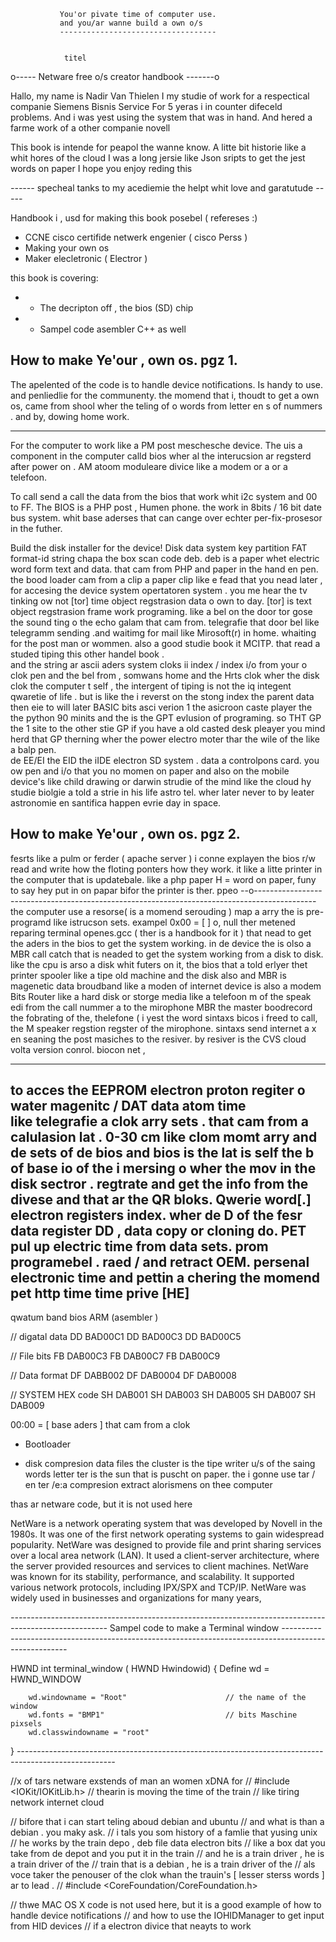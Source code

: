                
               
               You'or pivate time of computer use. 
               and you/ar wanne build a own o/s 
               ----------------------------------- 
               
               
                titel 
o----- Netware free o/s creator handbook -------o

Hallo, my name is Nadir Van Thielen 
I my studie of work for a respectical companie Siemens Bisnis Service
For 5 yeras i in counter difeceld problems.
And i was yest using the system that was in hand.
And hered a farme work of a other companie novell

This book is intende for peapol the wanne know.
A litte bit historie like a whit hores of the cloud 
I was a long jersie like Json sripts to get the jest words on paper 
I hope you enjoy reding this 


*------* specheal tanks to my acediemie the helpt whit love and garatutude  *-----*




Handbook i , usd for making this book posebel ( refereses :)


-  CCNE cisco certifide netwerk engenier ( cisco Perss )
-  Making your own os
-  Maker elecletronic  ( Electror )






this book is covering:
 * - The decripton off , the bios (SD) chip 
 * - Sampel code asembler C++ as well






How to make Ye'our , own os.                                                            pgz 1. 
------------------------------------------------------------------------------------------------
The apelented of the code is to handle device notifications.
Is handy to use. and penliedlie for the communenty.
the momend that i, thoudt to get a own os, came from shool
wher the teling of o words from letter en s of nummers . 
and by, dowing home work. 

------------------------------------------------------------------------------------------------------
For the computer to work like a PM post meschesche device.
The uis a component in the computer calld bios wher al the interucsion ar regsterd 
after power on .  AM atoom moduleare divice like a modem or a or a telefoon.

To call send a call the data from the bios that work whit i2c system and 00 to FF.
The BIOS is a PHP post , Humen phone. 
the work in 8bits / 16 bit date bus system.
whit base aderses that can cange over echter per-fix-prosesor in the futher. 


Build the disk installer for the device!
Disk data system key partition FAT format-id string chapa the box scan code deb.
deb is a paper whet electric word form text and data.
that cam from PHP and paper in the hand en pen.
the bood loader cam from a clip a paper clip like e fead 
that you nead later , for accesing the device system opertatoren system . 
you me hear the tv tinking ow not [tor] time object regstrasion data o own to day. 
[tor] is text object regstrasion frame work programing.
like a bel on the door tor gose the sound ting o the echo galam that cam from.
telegrafie that door bel like telegramm sending .and waitimg for mail like Mirosoft(r) in home.
 whaiting for the post man or wommen. also a good studie book it MCITP.
that read a studed tiping this other handel book .   
and the string ar ascii aders system cloks ii index  / index i/o
from your o clok pen and the bel  from , somwans home  and the Hrts clok wher the disk clok 
the computer t self  , the intergent of tiping is not the iq integent qwaretie of life . 
but is like the i reverst on the stong index the parent data then  eie to will later BASIC bits asci verion 1 the asicroon caste player the the python 90 minits 
and the is the GPT evlusion of programing. so THT GP the 1 site to the other stie GP 
if you have a old casted desk pleayer you mind herd that GP therning wher the power electro moter thar the wile of the like a balp pen.   
de EE/EI the EID the iIDE electron SD system . data a controlpons card. 
you ow pen and i/o that you no momen on paper and also on the mobile device's
like child drawing or darwin strudie of the mind like the cloud hy studie biolgie a told a strie in his life astro tel. wher later never to by leater astronomie en santifica happen evrie day in space.



How to make Ye'our , own os.                                                              pgz 2.
------------------------------------------------------------------------------------------------
fesrts like a pulm or ferder ( apache server ) i conne explayen the bios r/w read and write how the floting ponters
how they work. it like a litte printer in the computer that is updatebale.
like a php paper H = word on paper, funy to say hey put in on papar bifor the printer is ther.
ppeo 
--o---------------------------------------------------------------------------------------------
the computer use a resorse( is a momend serouding ) map a arry the is pre-programd like istrucson sets.
exampel 0x00 = [ ] o, null ther metened reparing terminal openes.gcc ( ther is a handbook for it ) 
that nead to get the aders in the bios to get the system working.
in de device the is olso a MBR call catch that is neaded to get the system working from a disk to disk. like the cpu is arso a disk whit futers on it, the bios that a told erlyer 
thet printer spooler like a tipe old machine and the disk  also and MBR is magenetic data broudband 
like a moden of internet device is also a modem Bits Router like a hard disk or storge media 
like a telefoon m of the speak edi from the call nummer a to the mirophone 
MBR the master boodrecord the fobrating of the, thelefone ( i yest the word sintaxs bicos i freed to call,  the M speaker regstion regster of the mirophone.  sintaxs send internet a x en seaning the post masiches to the resiver. by resiver is the CVS cloud volta version conrol. 
biocon net , 

------------------------------------------------------------------------------------------------

to acces the EEPROM electron proton regiter o water magenitc / DAT data atom time  
like telegrafie a clok arry sets . that cam from a calulasion lat . 0-30 cm 
like clom momt arry and de sets of de bios and bios is the lat is self 
the b of base io of the i mersing o wher the mov in the disk sectror . regtrate 
and get the info from the divese and that ar the QR bloks.  Qwerie  word[.]
electron registers index. wher de D of the fesr data register DD , data copy or cloning do. 
PET pul up electric time from data sets. prom programebel . raed / and retract OEM.
persenal electronic time and pettin a chering the momend pet http time time prive [HE] 
---------------------------------------------------------------------------------------------------
qwatum band 
bios ARM (asembler )

// digatal data 
DD BAD00C1
DD BAD00C3
DD BAD00C5


// File bits
FB DAB00C3
FB DAB00C7
FB DAB00C9


// Data format
DF DABB002
DF DAB0004
DF DAB0008


// SYSTEM HEX code 
SH DAB001
SH DAB003
SH DAB005
SH DAB007
SH DAB009

00:00 = [ base aders ] that cam from a clok 



- Bootloader 

- disk compresion data files 
the cluster is the tipe writer u/s of the saing words letter  ter is the sun that is puscht on paper.
the i gonne use tar / en ter /e:a  compresion extract alorismens on thee computer 








thas ar netware code, but it is not used here

NetWare is a network operating system that was developed by Novell in the 1980s.
It was one of the first network operating systems to gain widespread popularity.
NetWare was designed to provide file and print sharing services over a local area network (LAN).
It used a client-server architecture, where the server provided resources and services to client machines.
NetWare was known for its stability, performance, and scalability.
It supported various network protocols, including IPX/SPX and TCP/IP.
NetWare was widely used in businesses and organizations for many years,





*------------------------------------------------------------------------------------------------------*
Sampel code to make a Terminal window 
*------------------------------------------------------------------------------------------------------*

HWND int terminal_window ( HWND Hwindowid)
{
        Define wd = HWND_WINDOW

        wd.windowname = "Root"                      // the name of the window
        wd.fonts = "BMP1"                           // bits Maschine pixsels
        wd.classwindowname = "root"



}
*------------------------------------------------------------------------------------------------------*



//x of tars netware exstends of man an women xDNA for
// #include <IOKit/IOKitLib.h>
// thearin is moving the time of the train
// like tiring network internet cloud 

// bifore that i can start teling aboud debian and ubuntu
// and what is than a debian . you maky ask.
// i tals you som history of a famlie that yusing unix 
// he works by the train depo , deb file data electron bits
// like a box dat you take from de depot and you put it in the train
// and he is a train driver , he is a train driver of the
// train that is a debian , he is a train driver of the 
// als voce taker the penouser of the clok whan the trauin's [ lesser sterss words ] ar to lead . 
// #include <CoreFoundation/CoreFoundation.h>

// thwe MAC OS X code is not used here, but it is a good example of how to handle device notifications
// and how to use the IOHIDManager to get input from HID devices
// if a electron divice that neayts to work  
